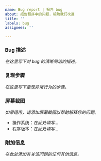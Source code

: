 ```yaml
---
name: Bug report | 报告 bug
about: 报告程序中的问题，帮助我们改进
title: ''
labels: bug
assignees: ''

---
```


### Bug 描述

*在这里写下对 bug 的清晰简洁的描述。*



### 复现步骤
*在这里写下重现异常行为的步骤。*



### 屏幕截图

*如果适用，请添加屏幕截图以帮助解释您的问题。*



 - 操作系统：*在此处填写...*
 - 程序版本：*在此处填写...*



### 附加信息

*在此处添加有关该问题的任何其他信息。*
